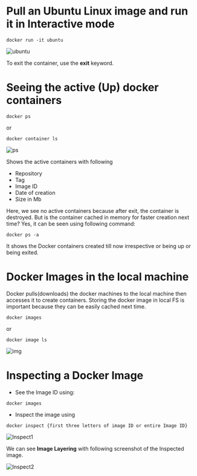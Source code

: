 # Pull an Ubuntu Linux image and run it in Interactive mode

```
docker run -it ubuntu
```

![ubuntu](img/2_ubuntu.png)

To exit the container, use the **exit** keyword.

# Seeing the active (Up) docker containers

```
docker ps
```

or

```
docker container ls
```

![ps](img/2_ps.png)

Shows the active containers with following

* Repository
* Tag
* Image ID
* Date of creation
* Size in Mb

Here, we see no active containers because after exit, the container is destroyed.
But is the container cached in memory for faster creation next time?
Yes, it can be seen using following command:

```
docker ps -a
```

It shows the Docker containers created till now irrespective or being up or being exited.

# Docker Images in the local machine

Docker pulls(downloads) the docker machines to the local machine then accesses it to create containers.
Storing the docker image in local FS is important because they can be easily cached next time.

```
docker images
```

or

```
docker image ls
```

![img](img/2_image.png)

# Inspecting a Docker Image

* See the Image ID using:

```
docker images
```

* Inspect the image using

```
docker inspect {first three letters of image ID or entire Image ID}
```

![Inspect1](img/2_inspect.png)

We can see **Image Layering** with following screenshot of the Inspected image.

![Inspect2](img/2_inspect1.png)
